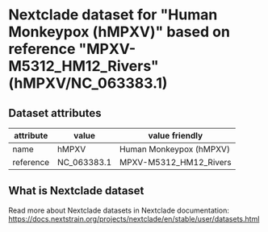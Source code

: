 # Nextclade dataset for "Human Monkeypox (hMPXV)" based on reference "MPXV-M5312_HM12_Rivers" (hMPXV/NC_063383.1)


## Dataset attributes

| attribute            | value                | value friendly                           |
| -------------------- | -------------------- | ---------------------------------------- |
| name                 | hMPXV                | Human Monkeypox (hMPXV)                  |
| reference            | NC_063383.1          | MPXV-M5312_HM12_Rivers                   |


## What is Nextclade dataset

Read more about Nextclade datasets in Nextclade documentation: https://docs.nextstrain.org/projects/nextclade/en/stable/user/datasets.html
